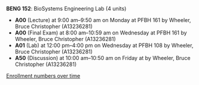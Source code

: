 **BENG 152**: BioSystems Engineering Lab (4 units)

- **A00** (Lecture) at 9:00 am–9:50 am on Monday at PFBH 161 by Wheeler, Bruce Christopher (A13236281)
- **A00** (Final Exam) at 8:00 am–10:59 am on Wednesday at PFBH 161 by Wheeler, Bruce Christopher (A13236281)
- **A01** (Lab) at 12:00 pm–4:00 pm on Wednesday at PFBH 108 by Wheeler, Bruce Christopher (A13236281)
- **A50** (Discussion) at 10:00 am–10:50 am on Friday at   by Wheeler, Bruce Christopher (A13236281)

[Enrollment numbers over time](./BENG152.tsv)
